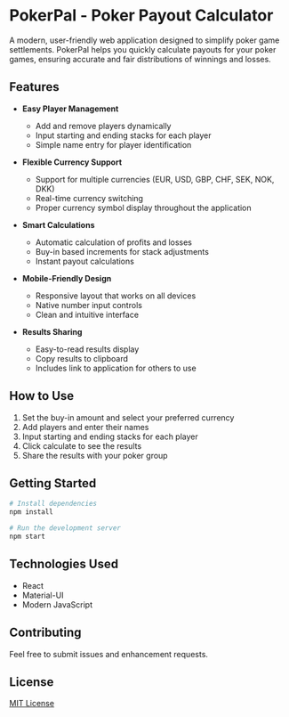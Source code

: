 # PokerPal - Poker Payout Calculator

A modern, user-friendly web application designed to simplify poker game settlements. PokerPal helps you quickly calculate payouts for your poker games, ensuring accurate and fair distributions of winnings and losses.

## Features

- **Easy Player Management**
  - Add and remove players dynamically
  - Input starting and ending stacks for each player
  - Simple name entry for player identification

- **Flexible Currency Support**
  - Support for multiple currencies (EUR, USD, GBP, CHF, SEK, NOK, DKK)
  - Real-time currency switching
  - Proper currency symbol display throughout the application

- **Smart Calculations**
  - Automatic calculation of profits and losses
  - Buy-in based increments for stack adjustments
  - Instant payout calculations

- **Mobile-Friendly Design**
  - Responsive layout that works on all devices
  - Native number input controls
  - Clean and intuitive interface

- **Results Sharing**
  - Easy-to-read results display
  - Copy results to clipboard
  - Includes link to application for others to use

## How to Use

1. Set the buy-in amount and select your preferred currency
2. Add players and enter their names
3. Input starting and ending stacks for each player
4. Click calculate to see the results
5. Share the results with your poker group

## Getting Started

```bash
# Install dependencies
npm install

# Run the development server
npm start
```

## Technologies Used

- React
- Material-UI
- Modern JavaScript

## Contributing

Feel free to submit issues and enhancement requests.

## License

[MIT License](LICENSE)
